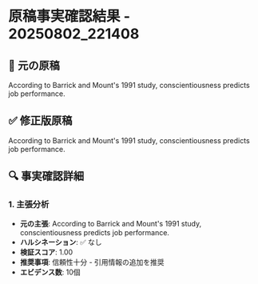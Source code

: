 # 原稿事実確認結果 - 20250802_221408

## 📝 元の原稿
According to Barrick and Mount's 1991 study, conscientiousness predicts job performance.

## ✅ 修正版原稿
According to Barrick and Mount's 1991 study, conscientiousness predicts job performance.

## 🔍 事実確認詳細

### 1. 主張分析
- **元の主張**: According to Barrick and Mount's 1991 study, conscientiousness predicts job performance.
- **ハルシネーション**: ✅ なし
- **検証スコア**: 1.00
- **推奨事項**: 信頼性十分 - 引用情報の追加を推奨
- **エビデンス数**: 10個

